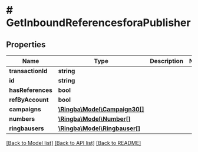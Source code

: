 # # GetInboundReferencesforaPublisher

## Properties

Name | Type | Description | Notes
------------ | ------------- | ------------- | -------------
**transactionId** | **string** |  |
**id** | **string** |  |
**hasReferences** | **bool** |  |
**refByAccount** | **bool** |  |
**campaigns** | [**\Ringba\Model\Campaign30[]**](Campaign30.md) |  |
**numbers** | [**\Ringba\Model\Number[]**](Number.md) |  |
**ringbausers** | [**\Ringba\Model\Ringbauser[]**](Ringbauser.md) |  |

[[Back to Model list]](../../README.md#models) [[Back to API list]](../../README.md#endpoints) [[Back to README]](../../README.md)
